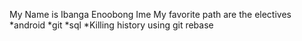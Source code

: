 My Name is Ibanga Enoobong Ime
My favorite path are the electives
*android
*git
*sql
*Killing history using git rebase
